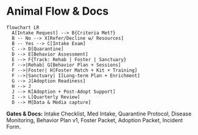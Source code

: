 # Animal Flow & Docs

```mermaid
flowchart LR
  A[Intake Request] --> B{Criteria Met?}
  B -- No --> X[Refer/Decline w/ Resources]
  B -- Yes --> C[Intake Exam]
  C --> D[Quarantine]
  D --> E[Behavior Assessment]
  E --> F{Track: Rehab | Foster | Sanctuary}
  F -->|Rehab| G[Behavior Plan + Sessions]
  F -->|Foster| H[Foster Match + Kit + Training]
  F -->|Sanctuary| I[Long-term Plan + Enrichment]
  G --> J[Adoption Readiness]
  H --> J
  J --> K[Adoption + Post-Adopt Support]
  I --> L[Quarterly Review]
  D --> M[Data & Media capture]
```

**Gates & Docs:** Intake Checklist, Med Intake, Quarantine Protocol, Disease Monitoring, Behavior Plan v1, Foster Packet, Adoption Packet, Incident Form.
